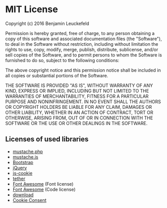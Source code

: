 MIT License
===========

Copyright (c) 2016 Benjamin Leuckefeld

Permission is hereby granted, free of charge, to any person obtaining a copy
of this software and associated documentation files (the "Software"), to deal
in the Software without restriction, including without limitation the rights
to use, copy, modify, merge, publish, distribute, sublicense, and/or sell
copies of the Software, and to permit persons to whom the Software is
furnished to do so, subject to the following conditions:

The above copyright notice and this permission notice shall be included in all
copies or substantial portions of the Software.

THE SOFTWARE IS PROVIDED "AS IS", WITHOUT WARRANTY OF ANY KIND, EXPRESS OR
IMPLIED, INCLUDING BUT NOT LIMITED TO THE WARRANTIES OF MERCHANTABILITY,
FITNESS FOR A PARTICULAR PURPOSE AND NONINFRINGEMENT. IN NO EVENT SHALL THE
AUTHORS OR COPYRIGHT HOLDERS BE LIABLE FOR ANY CLAIM, DAMAGES OR OTHER
LIABILITY, WHETHER IN AN ACTION OF CONTRACT, TORT OR OTHERWISE, ARISING FROM,
OUT OF OR IN CONNECTION WITH THE SOFTWARE OR THE USE OR OTHER DEALINGS IN THE
SOFTWARE.

## Licenses of used libraries

- [mustache.php](https://github.com/bobthecow/mustache.php/blob/master/LICENSE)
- [mustache.js](https://github.com/janl/mustache.js/blob/master/LICENSE)
- [Bootstrap](https://github.com/twbs/bootstrap/blob/master/LICENSE)
- [jQuery](https://github.com/jquery/jquery/blob/master/LICENSE.txt)
- [js-cookie](https://github.com/js-cookie/js-cookie/blob/master/MIT-LICENSE.txt)
- [tether](https://github.com/HubSpot/tether/blob/master/LICENSE)
- [Font Awesome](http://scripts.sil.org/cms/scripts/page.php?site_id=nrsi&id=OFL) (Font license)
- [Font Awesome](http://opensource.org/licenses/mit-license.html) (Code license)
- [download](https://github.com/rndme/download/blob/master/LICENSE.md)
- [Cookie Consent](https://cookieconsent.insites.com/documentation/license/)

